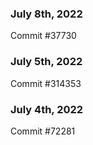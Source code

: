 ### July 8th, 2022

Commit #37730

### July 5th, 2022

Commit #314353


### July 4th, 2022

Commit #72281
